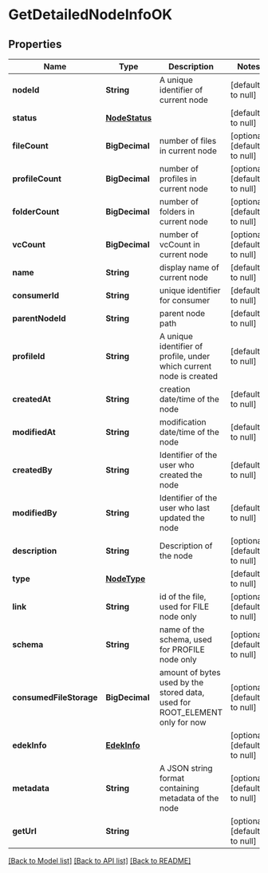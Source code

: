 # GetDetailedNodeInfoOK

## Properties

| Name                    | Type                            | Description                                                                 | Notes                        |
| ----------------------- | ------------------------------- | --------------------------------------------------------------------------- | ---------------------------- |
| **nodeId**              | **String**                      | A unique identifier of current node                                         | [default to null]            |
| **status**              | [**NodeStatus**](NodeStatus.md) |                                                                             | [default to null]            |
| **fileCount**           | **BigDecimal**                  | number of files in current node                                             | [optional] [default to null] |
| **profileCount**        | **BigDecimal**                  | number of profiles in current node                                          | [optional] [default to null] |
| **folderCount**         | **BigDecimal**                  | number of folders in current node                                           | [optional] [default to null] |
| **vcCount**             | **BigDecimal**                  | number of vcCount in current node                                           | [optional] [default to null] |
| **name**                | **String**                      | display name of current node                                                | [default to null]            |
| **consumerId**          | **String**                      | unique identifier for consumer                                              | [default to null]            |
| **parentNodeId**        | **String**                      | parent node path                                                            | [default to null]            |
| **profileId**           | **String**                      | A unique identifier of profile, under which current node is created         | [default to null]            |
| **createdAt**           | **String**                      | creation date/time of the node                                              | [default to null]            |
| **modifiedAt**          | **String**                      | modification date/time of the node                                          | [default to null]            |
| **createdBy**           | **String**                      | Identifier of the user who created the node                                 | [default to null]            |
| **modifiedBy**          | **String**                      | Identifier of the user who last updated the node                            | [default to null]            |
| **description**         | **String**                      | Description of the node                                                     | [optional] [default to null] |
| **type**                | [**NodeType**](NodeType.md)     |                                                                             | [default to null]            |
| **link**                | **String**                      | id of the file, used for FILE node only                                     | [optional] [default to null] |
| **schema**              | **String**                      | name of the schema, used for PROFILE node only                              | [optional] [default to null] |
| **consumedFileStorage** | **BigDecimal**                  | amount of bytes used by the stored data, used for ROOT_ELEMENT only for now | [optional] [default to null] |
| **edekInfo**            | [**EdekInfo**](EdekInfo.md)     |                                                                             | [optional] [default to null] |
| **metadata**            | **String**                      | A JSON string format containing metadata of the node                        | [optional] [default to null] |
| **getUrl**              | **String**                      |                                                                             | [optional] [default to null] |

[[Back to Model list]](../README.md#documentation-for-models) [[Back to API list]](../README.md#documentation-for-api-endpoints) [[Back to README]](../README.md)
